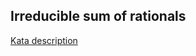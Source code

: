 ## Irreducible sum of rationals

[Kata description](https://www.codewars.com/kata/5517fcb0236c8826940003c9)